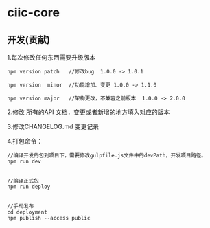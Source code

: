 # ciic-core


## 开发(贡献) 

1.每次修改任何东西需要升级版本

```
npm version patch   //修改bug  1.0.0 -> 1.0.1
 
npm version  minor  //功能增加、变更 1.0.0 -> 1.1.0

npm version major   //架构更改，不兼容之前版本  1.0.0 -> 2.0.0
```

2.修改 所有的API 文档，变更或者新增的地方填入对应的版本

3.修改CHANGELOG.md 变更记录

4.打包命令：

```
//编译开发的包到项目下，需要修改gulpfile.js文件中的devPath，开发项目路径。
npm run dev


//编译正式包
npm run deploy 


//手动发布
cd deployment 
npm publish --access public

```


